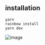## installation 
   
   ```yarn```   
```rainbow install```   
```yarn dev```

![image](https://user-images.githubusercontent.com/57165451/200957916-5dfe86fb-b02a-441d-acd4-07b304acabaa.png)
